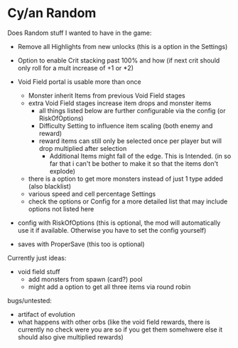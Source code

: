 # Cy/an Random

Does Random stuff I wanted to have in the game:
 - Remove all Highlights from new unlocks (this is a option in the Settings)
 - Option to enable Crit stacking past 100% and how (if next crit should only roll for a mult increase of +1 or *2)

 - Void Field portal is usable more than once
    - Monster inherit Items from previous Void Field stages
    - extra Void Field stages increase item drops and monster items
        - all things listed below are further configurable via the config (or RiskOfOptions)
        - Difficulty Setting to influence item scaling (both enemy and reward)
        - reward items can still only be selected once per player but will drop multiplied after selection
            - Additional Items might fall of the edge. This is Intended. (in so far that i can't be bother to make it so that the items don't explode)
    - there is a option to get more monsters instead of just 1 type added (also blacklist)
    - various speed and cell percentage Settings
    - check the options or Config for a more detailed list that may include options not listed here

 - config with RiskOfOptions (this is optional, the mod will automatically use it if available. Otherwise you have to set the config yourself)
 - saves with ProperSave (this too is optional)


Currently just ideas:

- void field stuff
    - add monsters from spawn (card?) pool
    - might add a option to get all three items via round robin

bugs/untested:
- artifact of evolution
- what happens with other orbs (like the void field rewards, there is currently no check were you are so if you get them somehwere else it should also give multiplied rewards)